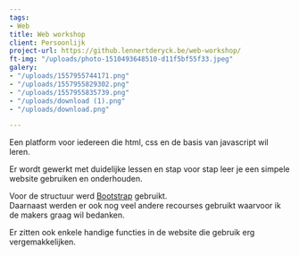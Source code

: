 ```yaml
---
tags:
- Web
title: Web workshop
client: Persoonlijk
project-url: https://github.lennertderyck.be/web-workshop/
ft-img: "/uploads/photo-1510493648510-d11f5bf55f33.jpeg"
galery:
- "/uploads/1557955744171.png"
- "/uploads/1557955829302.png"
- "/uploads/1557955835739.png"
- "/uploads/download (1).png"
- "/uploads/download.png"

---
```

Een platform voor iedereen die html, css en de basis van javascript wil leren.

Er wordt gewerkt met duidelijke lessen en stap voor stap leer je een simpele website gebruiken en onderhouden.

Voor de structuur werd [Bootstrap](https://getbootstrap.com) gebruikt.  
Daarnaast werden er ook nog veel andere recourses gebruikt waarvoor ik de makers graag wil bedanken.

Er zitten ook enkele handige functies in de website die gebruik erg vergemakkelijken.